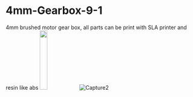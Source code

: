 # 4mm-Gearbox-9-1
4mm brushed motor gear box, all parts can be print with SLA printer and resin like abs
<img src="https://user-images.githubusercontent.com/89079859/156010112-eda88220-9e97-405b-a50b-c9f07100fcf6.JPG" width="20%" height="20%">
![Capture2](https://user-images.githubusercontent.com/89079859/156010137-4da85f24-62c7-46bd-a283-5f37d809bfc0.JPG)
